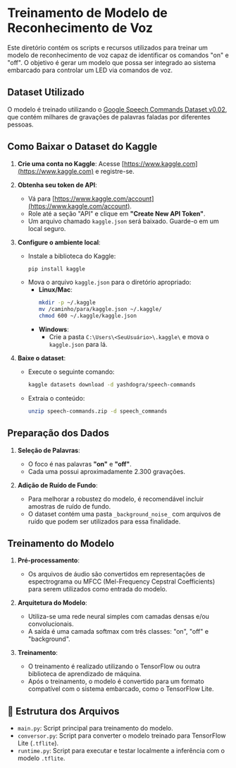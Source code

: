 # Treinamento de Modelo de Reconhecimento de Voz

Este diretório contém os scripts e recursos utilizados para treinar um modelo de reconhecimento de voz capaz de identificar os comandos "on" e "off". O objetivo é gerar um modelo que possa ser integrado ao sistema embarcado para controlar um LED via comandos de voz.

## Dataset Utilizado

O modelo é treinado utilizando o [Google Speech Commands Dataset v0.02](https://www.kaggle.com/datasets/yashdogra/speech-commands/code), que contém milhares de gravações de palavras faladas por diferentes pessoas.

## Como Baixar o Dataset do Kaggle

1. **Crie uma conta no Kaggle**: Acesse [https://www.kaggle.com](https://www.kaggle.com) e registre-se.

2. **Obtenha seu token de API**:
   - Vá para [https://www.kaggle.com/account](https://www.kaggle.com/account).
   - Role até a seção "API" e clique em **"Create New API Token"**.
   - Um arquivo chamado `kaggle.json` será baixado. Guarde-o em um local seguro.

3. **Configure o ambiente local**:
   - Instale a biblioteca do Kaggle:
     ```bash
     pip install kaggle
     ```
   - Mova o arquivo `kaggle.json` para o diretório apropriado:
     - **Linux/Mac**:
       ```bash
       mkdir -p ~/.kaggle
       mv /caminho/para/kaggle.json ~/.kaggle/
       chmod 600 ~/.kaggle/kaggle.json
       ```
     - **Windows**:
       - Crie a pasta `C:\Users\<SeuUsuário>\.kaggle\` e mova o `kaggle.json` para lá.

4. **Baixe o dataset**:
   - Execute o seguinte comando:
     ```bash
     kaggle datasets download -d yashdogra/speech-commands
     ```
   - Extraia o conteúdo:
     ```bash
     unzip speech-commands.zip -d speech_commands
     ```

## Preparação dos Dados

1. **Seleção de Palavras**:
   - O foco é nas palavras **"on"** e **"off"**.
   - Cada uma possui aproximadamente 2.300 gravações.

2. **Adição de Ruído de Fundo**:
   - Para melhorar a robustez do modelo, é recomendável incluir amostras de ruído de fundo.
   - O dataset contém uma pasta `_background_noise_` com arquivos de ruído que podem ser utilizados para essa finalidade.

## Treinamento do Modelo

1. **Pré-processamento**:
   - Os arquivos de áudio são convertidos em representações de espectrograma ou MFCC (Mel-Frequency Cepstral Coefficients) para serem utilizados como entrada do modelo.

2. **Arquitetura do Modelo**:
   - Utiliza-se uma rede neural simples com camadas densas e/ou convolucionais.
   - A saída é uma camada softmax com três classes: "on", "off" e "background".

3. **Treinamento**:
   - O treinamento é realizado utilizando o TensorFlow ou outra biblioteca de aprendizado de máquina.
   - Após o treinamento, o modelo é convertido para um formato compatível com o sistema embarcado, como o TensorFlow Lite.

## 📁 Estrutura dos Arquivos

- `main.py`: Script principal para treinamento do modelo.
- `conversor.py`: Script para converter o modelo treinado para TensorFlow Lite (`.tflite`).
- `runtime.py`: Script para executar e testar localmente a inferência com o modelo `.tflite`.
